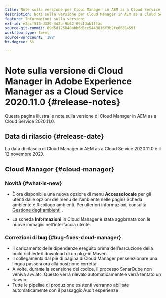 ```yaml
---
title: Note sulla versione per Cloud Manager in AEM as a Cloud Service, versione 2020.11.0
description: Note sulla versione per Cloud Manager in AEM as a Cloud Service, versione 2020.11.0
feature: Informazioni sulla versione
exl-id: e2acf515-d339-4d2b-9b62-09c1dab1ffac
source-git-commit: 09d5d125840abb6d6cc5443816f3b2fe6602459f
workflow-type: tm+mt
source-wordcount: '188'
ht-degree: 5%

---
```


# Note sulla versione di Cloud Manager in Adobe Experience Manager as a Cloud Service 2020.11.0 {#release-notes}

Questa pagina illustra le note sulla versione di Cloud Manager in AEM as a Cloud Service 2020.11.0.

## Data di rilascio {#release-date}

La data di rilascio di Cloud Manager in AEM as a Cloud Service 2020.11.0 è il 12 novembre 2020.

## Cloud Manager {#cloud-manager}

### Novità {#what-is-new}

* È ora disponibile una nuova opzione di menu **Accesso locale** per gli utenti dalle opzioni del menu dell&#39;ambiente nelle pagine Scheda ambiente e Riepilogo ambienti.
Per ulteriori informazioni, consulta [Gestione degli ambienti](/help/implementing/cloud-manager/manage-environments.md#login-locally) .

* La scheda **Informazioni** in Cloud Manager è stata aggiornata con le nuove immagini nell’interfaccia utente.

### Correzioni di bug {#bug-fixes-cloud-manager}

* Il caricamento delle dipendenze eseguito prima dell’esecuzione della build richiede il download di un plug-in Maven.
* Il collegamento dal piè di pagina di Cloud Manager per selezionare una lingua passerà ora alla posizione corretta.
* A volte, durante la scansione del codice, il processo SonarQube non veniva avviato. Questo verrà rilevato automaticamente e verrà tentato un riavvio.
* Tutte le pipeline di produzione esistenti verranno abilitate automaticamente con il passaggio Audit esperienze .
